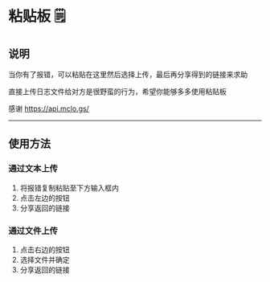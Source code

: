 # 粘贴板 🗒️

## 说明

当你有了报错，可以粘贴在这里然后选择上传，最后再分享得到的链接来求助

直接上传日志文件给对方是很野蛮的行为，希望你能够多多使用粘贴板

感谢 https://api.mclo.gs/

---

## 使用方法

### 通过文本上传

1. 将报错复制粘贴至下方输入框内
2. 点击左边的按钮
3. 分享返回的链接

### 通过文件上传

1. 点击右边的按钮
2. 选择文件并确定
3. 分享返回的链接



